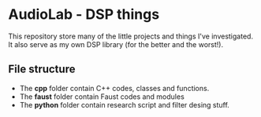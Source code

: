 # AudioLab - DSP things

This repository store many of the little projects and things I've investigated. It also serve as my own DSP library (for the better and the worst!).

## File structure

+ The **cpp** folder contain C++ codes, classes and functions.
+ The **faust** folder contain Faust codes and modules
+ The **python** folder contain research script and filter desing stuff.
